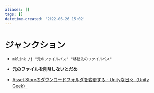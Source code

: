 ```yaml
---
aliases: []
tags: []
datetime-created: '2022-06-26 15:02'
---
```


# ジャンクション
- `mklink /j "元のファイルパス" "移動先のファイルパス"`
- **元のファイルを削除しないとだめ**

- [Asset Storeのダウンロードフォルダを変更する - Unityな日々（Unity Geek）](https://unitygeek.hatenablog.com/entry/2015/06/05/160146)
